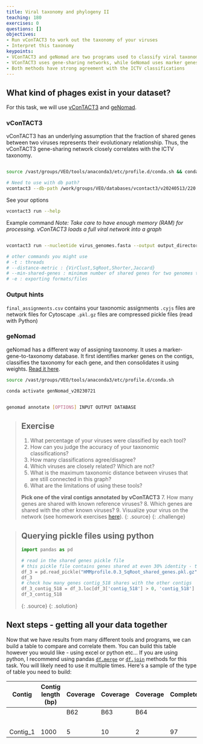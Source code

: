 ```yaml
---
title: Viral taxonomy and phylogeny II
teaching: 180
exercises: 0
questions: []
objectives:
- Run vConTACT3 to work out the taxonomy of your viruses
- Interpret this taxonomy
keypoints:
- VConTACT3 and geNomad are two programs used to classify viral taxonomy of sequences using differing strategies
- VConTACT3 uses gene-sharing networks, while GeNomad uses marker genes
- Both methods have strong agreement with the ICTV classifications
---
```


## What kind of phages exist in your dataset?

For this task, we will use [vConTACT3](https://bitbucket.org/MAVERICLab/vcontact3/src/master/) and [geNomad](https://github.com/apcamargo/genomad). 

### vConTACT3 

vConTACT3 has an underlying assumption that the fraction of shared genes between two viruses represents their evolutionary relationship. 
Thus, the vConTACT3 gene-sharing network closely correlates with the ICTV taxonomy. 

```bash

source /vast/groups/VEO/tools/anaconda3/etc/profile.d/conda.sh && conda activate mamba_20231101_python_3.9 

# Need to use with db path? 
vcontact3 --db-path /work/groups/VEO/databases/vcontact3/v20240513/220.json

```

See your options

```bash
vcontact3 run --help
```

Example command
*Note: Take care to have enough memory (RAM) for processing. vConTACT3 loads a full viral network into a graph*

```bash

vcontact3 run --nucleotide virus_genomes.fasta --output output_directory --db-path /work/groups/VEO/databases/vcontact3/v20231101/ -e cytoscape,tree

# other commands you might use
# -t : threads
# --distance-metric : {VirClust,SqRoot,Shorter,Jaccard}
# --min-shared-genes : minimum number of shared genes for two genomes to be connected
# -e : exporting formats/files

```

### Output hints

`final_assignments.csv` contains your taxonomic assignments
`.cyjs` files are network files for Cytoscape
`.pkl.gz` files are compressed pickle files (read with Python)

### geNomad

geNomad has a different way of assigning taxonomy. It uses a marker-gene-to-taxonomy database. 
It first identifies marker genes on the contigs, classifies the taxonomy for each gene, and then consolidates it using weights. 
[Read it here](https://portal.nersc.gov/genomad/taxonomic_assignment.html).

```bash
source /vast/groups/VEO/tools/anaconda3/etc/profile.d/conda.sh

conda activate genNomad_v20230721

```

```bash

genomad annotate [OPTIONS] INPUT OUTPUT DATABASE

```


> ## Exercise
> 1. What percentage of your viruses were classified by each tool?
> 2. How can you judge the accuracy of your taxonomic classifications?
> 3. How many classifications agree/disagree?
> 4. Which viruses are closely related? Which are not?
> 5. What is the maximum taxonomic distance between viruses that are still connected in this graph? 
> 6. What are the limitations of using these tools?
> 
> **Pick one of the viral contigs annotated by vConTACT3**
> 7. How many genes are shared with known reference viruses?
> 8. Which genes are shared with the other known viruses?
> 9. Visualize your virus on the network (see homework exercises [here](https://mgxlab.github.io/Viromics2024/2.2.3_visualizing_taxonomy/index.html)).
> {: .source}
{: .challenge}

> ## Querying pickle files using python
>```python
> import pandas as pd
> 
> # read in the shared genes pickle file
> # this pickle file contains genes shared at even 30% identity - there are other files for 40, 50 ,60 and 70% identity
>df_3 = pd.read_pickle("HMMprofile.0.3_SqRoot_shared_genes.pkl.gz")
>df_3
># check how many genes contig_518 shares with the other contigs
>df_3_contig_518 = df_3.loc[df_3['contig_518'] > 0, 'contig_518']
>df_3_contig_518
> ```
> 
> {: .source}
{: .solution}

## Next steps - getting all your data together

Now that we have results from many different tools and programs, we can build a table to compare and correlate them. You can build this table however you would like - using excel or python etc... If you are using python, I recommend using pandas [`df.merge`](https://pandas.pydata.org/pandas-docs/stable/reference/api/pandas.DataFrame.merge.html) or [`df.join`](https://pandas.pydata.org/pandas-docs/stable/reference/api/pandas.DataFrame.join.html) methods for this task. You will likely need to use it multiple times. Here's a sample of the type of table you need to build:

| Contig   | Contig length (bp) | Coverage | Coverage | Coverage | Completeness | Contamination | Num Genes | Num Genes | Num Genes | Num Genes  | Num Genes  | Num Genes  | Num Genes | Num Genes | Num Genes | Taxonomy                                                        | Taxonomy                                                        | Host Prediction |
| -------- | ------------------ | -------- | -------- | -------- | ------------ | ------------- | --------- | --------- | --------- | ---------- | ---------- | ---------- | --------- | --------- | --------- | --------------------------------------------------------------- | --------------------------------------------------------------- | --------------- |
|          |                    | B62      | B63      | B64      |              |               | CheckV    | CheckV    | CheckV    | Phannotate | Phannotate | Phannotate | GeNomad   | GeNomad   | GeNomad   | vConTACT3                                                       | GeNomad                                                         |                 |
|          |                    |          |          |          |              |               | Total     | Viral     | Bacterial | Total      | Viral      | Bacterial  | Total     | Viral     | Bacterial |                                                                 |                                                                 |                 |
| Contig_1 | 1000               | 5        | 10       | 2        | 97           | 0.3           | 50        | 45        | 2         | 50         | 47         | 2          | 50        | 47        | 2         | Viruses;Duplodnaviria;Heunggongvirae;Uroviricota;Caudoviricetes | Viruses;Duplodnaviria;Heunggongvirae;Uroviricota;Caudoviricetes | unknown         |

 
